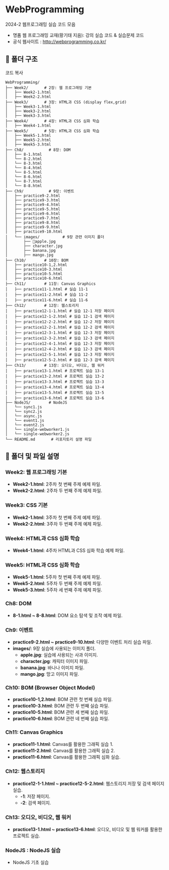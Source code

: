 # WebProgramming
2024-2 웹프로그래밍 실습 코드 모음 
- 명품 웹 프로그래밍 교재(황기태 지음): 강의 실습 코드 & 실습문제 코드
- 공식 웹사이트 : http://webprogramming.co.kr/


## 📁 폴더 구조
코드 복사
```plaintext
WebProgramming/
├── Week2/       # 2장: 웹 프로그래밍 기본
│   ├── Week2-1.html
│   ├── Week2-2.html
├── Week3/       # 3장: HTML과 CSS (display flex,grid)
│   ├── Week3-1.html
│   ├── Week3-2.html
│   ├── Week3-3.html
├── Week4/       # 4장: HTML과 CSS 심화 학습
│   ├── Week4-1.html
├── Week5/       # 5장: HTML과 CSS 심화 학습
│   ├── Week5-1.html
│   ├── Week5-2.html
│   ├── Week5-3.html
├── Ch8/           # 8장: DOM
│   ├── 8-1.html
│   └── 8-2.html
│   └── 8-3.html
│   └── 8-4.html
│   └── 8-5.html
│   └── 8-6.html
│   └── 8-7.html
│   └── 8-8.html
├── Ch9/           # 9장: 이벤트
│   ├── practice9-2.html
│   ├── practice9-3.html
│   ├── practice9-4.html
│   ├── practice9-5.html
│   ├── practice9-6.html
│   ├── practice9-7.html
│   ├── practice9-8.html
│   ├── practice9-9.html
│   ├── practice9-10.html
│   └── images/          # 9장 관련 이미지 폴더
│       ├── apple.jpg
│       ├── character.jpg
│       ├── banana.jpg
│       ├── mango.jpg
├── Ch10/        # 10장: BOM
│   ├── practice10-1,2.html 
│   ├── practice10-3.html 
│   ├── practice10-5.html 
│   ├── practice10-6.html 
├── Ch11/        # 11장: Canvas Graphics
│   ├── practice11-1.html # 실습 11-1
│   ├── practice11-2.html # 실습 11-2
│   ├── practice11-6.html # 실습 11-6
├── Ch12/        # 12장: 웹스토리지
│   ├── practice12-1-1.html # 실습 12-1 저장 페이지
│   ├── practice12-1-2.html # 실습 12-1 검색 페이지
│   ├── practice12-2-2.html # 실습 12-2 저장 페이지
│   ├── practice12-2-1.html # 실습 12-2 검색 페이지
│   ├── practice12-3-1.html # 실습 12-3 저장 페이지
│   ├── practice12-3-2.html # 실습 12-3 검색 페이지
│   ├── practice12-4-1.html # 실습 12-3 저장 페이지
│   ├── practice12-4-2.html # 실습 12-3 검색 페이지
│   ├── practice12-5-1.html # 실습 12-3 저장 페이지
│   ├── practice12-5-2.html # 실습 12-3 검색 페이지
├── Ch13/        # 13장: 오디오, 비디오, 웹 워커
│   ├── practice13-1.html # 프로젝트 실습 13-1
│   ├── practice13-2.html # 프로젝트 실습 13-2
│   ├── practice13-3.html # 프로젝트 실습 13-3
│   ├── practice13-4.html # 프로젝트 실습 13-4
│   ├── practice13-5.html # 프로젝트 실습 13-5
│   ├── practice13-6.html # 프로젝트 실습 13-6
├── NodeJS/        # NodeJS
│   └── sync1.js
│   └── sync2.js
│   └── async.js
│   └── event1.js
│   └── event2.js
│   └── single-webworker1.js
│   └── single-webworker2.js
└── README.md       # 리포지토리 설명 파일
```

## 📄 폴더 및 파일 설명
### Week2: 웹 프로그래밍 기본
- **Week2-1.html**: 2주차 첫 번째 주제 예제 파일.
- **Week2-2.html**: 2주차 두 번째 주제 예제 파일.

### Week3: CSS 기본
- **Week2-1.html**: 3주차 첫 번째 주제 예제 파일.
- **Week2-2.html**: 3주차 두 번째 주제 예제 파일.

### Week4: HTML과 CSS 심화 학습
- **Week4-1.html**: 4주차 HTML과 CSS 심화 학습 예제 파일.

### Week5: HTML과 CSS 심화 학습
- **Week5-1.html**: 5주차 첫 번째 주제 예제 파일.
- **Week5-2.html**: 5주차 두 번째 주제 예제 파일.
- **Week5-3.html**: 5주차 세 번째 주제 예제 파일.

### Ch8: DOM
- **8-1.html ~ 8-8.html**: DOM 요소 탐색 및 조작 예제 파일.

### Ch9: 이벤트
- **practice9-2.html ~ practice9-10.html**: 다양한 이벤트 처리 실습 파일.
- **images/**: 9장 실습에 사용되는 이미지 폴더.
  - **apple.jpg**: 실습에 사용되는 사과 이미지.
  - **character.jpg**: 캐릭터 이미지 파일.
  - **banana.jpg**: 바나나 이미지 파일.
  - **mango.jpg**: 망고 이미지 파일.

### Ch10: BOM (Browser Object Model)
- **practice10-1,2.html**: BOM 관련 첫 번째 실습 파일.
- **practice10-3.html**: BOM 관련 두 번째 실습 파일.
- **practice10-5.html**: BOM 관련 세 번째 실습 파일.
- **practice10-6.html**: BOM 관련 네 번째 실습 파일.

### Ch11: Canvas Graphics
- **practice11-1.html**: Canvas를 활용한 그래픽 실습 1.
- **practice11-2.html**: Canvas를 활용한 그래픽 실습 2.
- **practice11-6.html**: Canvas를 활용한 그래픽 심화 실습.

### Ch12: 웹스토리지
- **practice12-1-1.html ~ practice12-5-2.html**: 웹스토리지 저장 및 검색 페이지 실습.
  - **-1**: 저장 페이지.
  - **-2**: 검색 페이지.

### Ch13: 오디오, 비디오, 웹 워커
- **practice13-1.html ~ practice13-6.html**: 오디오, 비디오 및 웹 워커를 활용한 프로젝트 실습.
  
### NodeJS : NodeJS 실습
- NodeJS 기초 실습
